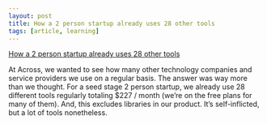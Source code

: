 ```yaml
---
layout: post
title: How a 2 person startup already uses 28 other tools
tags: [article, learning]
---
```


[How a 2 person startup already uses 28 other tools](https://blog.acrossapp.com/how-a-2-person-startup-already-uses-28-other-tools/)

At Across, we wanted to see how many other technology companies and service providers we use on a regular basis. The answer was way more than we thought. For a seed stage 2 person startup, we already use 28 different tools regularly totaling $227 / month (we’re on the free plans for many of them). And, this excludes libraries in our product. It’s self-inflicted, but a lot of tools nonetheless.
